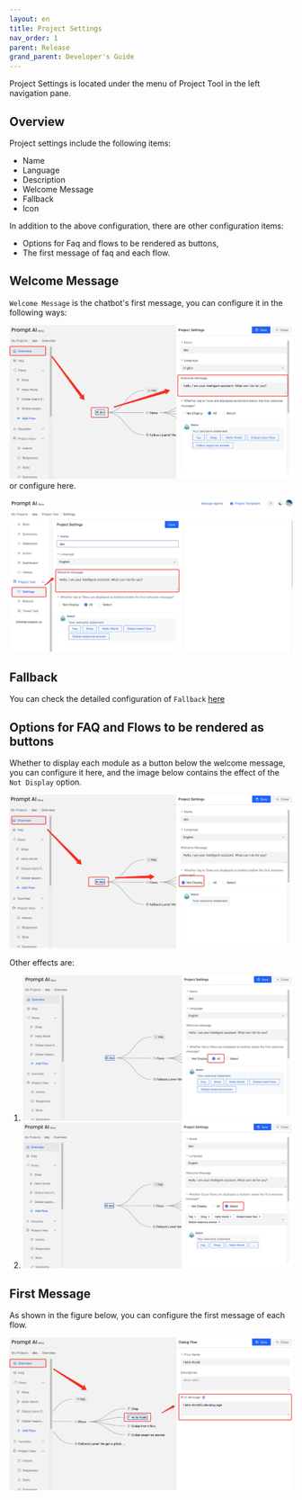 ```yaml
---
layout: en
title: Project Settings
nav_order: 1
parent: Release
grand_parent: Developer's Guide
---
```

Project Settings is located under the menu of Project Tool in the left navigation pane. 

## Overview
Project settings include the following items:
- Name
- Language
- Description
- Welcome Message
- Fallback
- Icon

In addition to the above configuration, there are other configuration items:
- Options for Faq and flows to be rendered as buttons,
- The first message of faq and each flow.

## Welcome Message
`Welcome Message` is the chatbot's first message, you can configure it in the following ways:

![welcome_config_1](/assets/images/tutorial/welcome_config_1.jpg)
or configure here.

![welcome_config_2](/assets/images/tutorial/welcome_config_2.jpg)

## Fallback
You can check the detailed configuration of  `Fallback` [here](https://doc.promptai.us/docs/tutorial/default_reply/)

## Options for FAQ and Flows to be rendered as buttons
Whether to display each module as a button below the welcome message, you can configure it here, and the image below contains the effect of the `Not Display` option.

![as_button_1](/assets/images/tutorial/as_button_1.jpg)

Other effects are:

1. ![as_button_2](/assets/images/tutorial/as_button_2.jpg)
2. ![as_button_3](/assets/images/tutorial/as_button_3.jpg)

## First Message
As shown in the figure below, you can configure the first message of each flow.

![guide_word_1](/assets/images/tutorial/guide_word_1.jpg)
